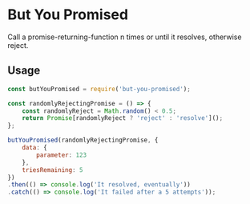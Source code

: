 # But You Promised

Call a promise-returning-function n times or until it resolves, otherwise reject.

## Usage

```js
const butYouPromised = require('but-you-promised');

const randomlyRejectingPromise = () => {
	const randomlyReject = Math.random() < 0.5;
	return Promise[randomlyReject ? 'reject' : 'resolve']();
};

butYouPromised(randomlyRejectingPromise, {
	data: {
		parameter: 123
	},
	triesRemaining: 5
}) 
.then(() => console.log('It resolved, eventually'))
.catch(() => console.log('It failed after a 5 attempts'));
```
